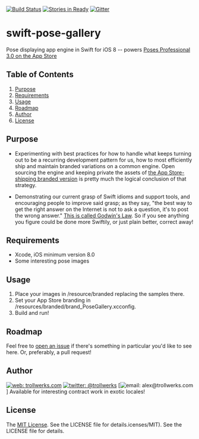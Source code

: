  [![Build Status](https://travis-ci.org/alexcurylo/swift-pose-gallery.svg?branch=develop)](https://travis-ci.org/alexcurylo/swift-pose-gallery)
[![Stories in Ready](https://badge.waffle.io/alexcurylo/swift-pose-gallery.png?label=ready&title=Ready)](https://waffle.io/alexcurylo/swift-pose-gallery)
[![Gitter](https://badges.gitter.im/Join%20Chat.svg)](https://gitter.im/alexcurylo/swift-pose-gallery)
<!---
 # https://github.com/venmo/slather/issues/39 -- track Swift support status
 [![Coverage Status](https://coveralls.io/repos/alexcurylo/swift-pose-gallery/badge.png)](https://coveralls.io/r/alexcurylo/swift-pose-gallery)
 --> 

swift-pose-gallery
==================

Pose displaying app engine in Swift for iOS 8 -- powers [Poses Professional 3.0 on the App Store](https://itunes.apple.com/us/app/poses-professional-guide-to/id357099619?mt=8&at=10l4B9&ct=SRCreadme)

## Table of Contents

1. [Purpose](#purpose)
2. [Requirements](#requirements)
3. [Usage](#usage)
4. [Roadmap](#roadmap)
5. [Author](#author)
6. [License](#license)

## Purpose

- Experimenting with best practices for how to handle what keeps turning out to be a recurring development pattern for us, how to most efficiently ship and maintain branded variations on a common engine. Open sourcing the engine and keeping private the assets of [the App Store-shipping branded version](https://itunes.apple.com/us/app/poses-professional-guide-to/id357099619?mt=8&at=10l4B9&ct=SRCreadme) is pretty much the logical conclusion of that strategy.

- Demonstrating our current grasp of Swift idioms and support tools, and encouraging people to improve said grasp; as they say, "the best way to get the right answer on the Internet is not to ask a question, it's to post the wrong answer." [This is called Godwin's Law](http://meta.wikimedia.org/wiki/Cunningham%27s_Law). So if you see anything you figure could be done more Swiftily, or just plain better, correct away!


## Requirements

- Xcode, iOS minimum version 8.0
- Some interesting pose images

## Usage

1. Place your images in /resource/branded replacing the samples there.
2. Set your App Store branding in /resources/branded/brand_PoseGallery.xcconfig.
3. Build and run!

## Roadmap

Feel free to [open an issue](https://github.com/alexcurylo/swift-pose-gallery/issues/new) if there's something in particular you'd like to see here. Or, preferably, a pull request!

## Author

[![web: trollwerks.com](http://img.shields.io/badge/web-www.trollwerks.com-green.svg?style=flat)](http://trollwerks.com) 
[![twitter: @trollwerks](http://img.shields.io/badge/twitter-%40trollwerks-blue.svg?style=flat)](https://twitter.com/trollwerks) 
[![email: alex@trollwerks.com](http://img.shields.io/badge/email-alex@trollwerks.com-orange.svg?style=flat)]
Available for interesting contract work in exotic locales!

## License

The [MIT License](http://opensource.org/licenses/MIT). See the LICENSE file for details.icenses/MIT). See the LICENSE file for details.